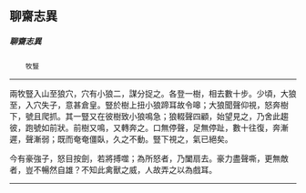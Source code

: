 

## 聊齋志異

##### 聊齋志異
　　`牧豎`

* * *

兩牧豎入山至狼穴，穴有小狼二，謀分捉之。各登一樹，相去數十步。少頃，大狼至，入穴失子，意甚倉皇。豎於樹上扭小狼蹄耳故令嗥；大狼聞聲仰視，怒奔樹下，號且爬抓。其一豎又在彼樹致小狼鳴急；狼輟聲四顧，始望見之，乃舍此趨彼，跑號如前狀。前樹又鳴，又轉奔之。口無停聲，足無停趾，數十往復，奔漸遲，聲漸弱；既而奄奄僵臥，久之不動。豎下視之，氣已絕矣。

今有豪強子，怒目按劍，若將搏噬；為所怒者，乃闔扇去。豪力盡聲嘶，更無敵者，豈不暢然自雄？不知此禽獸之威，人故弄之以為戲耳。

* * *


